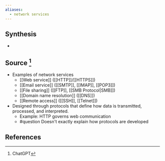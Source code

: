 ```yaml
---
aliases:
  - network services
---
```

## Synthesis
- 
## Source [^1]
- Examples of network services
	- [[Web service]] ([[HTTP]]/[[HTTPS]])
	- [[Email service]] ([[SMTP]], [[IMAP]], [[POP3]])
	- [[File sharing]] ([[FTP]], [[SMB Protocol|SMB]])
	- [[Domain name resolution]] ([[DNS]])
	- [[Remote access]] ([[SSH]], [[Telnet]])
- Designed through protocols that define how data is transmitted, processed, and interpreted. 
	- Example: HTTP governs web communication
	- #question Doesn't exactly explain how protocols are developed
## References

[^1]: ChatGPT